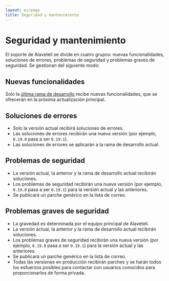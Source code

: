 ```yaml
---
layout: es/page
title: Seguridad y mantenimiento
---
```


# Seguridad y mantenimiento

<p class="lead">
  El soporte de Alaveteli se divide en cuatro grupos: nuevas funcionalidades, soluciones de errores, problemas de seguridad y problemas graves de seguridad. Se gestionan del siguiente modo:
</p>

## Nuevas funcionalidades

Solo la [última rama de desarrollo](https://github.com/mysociety/alaveteli/tree/rails-3-develop/) recibe nuevas funcionalidades, que se ofrecerán en la próxima actualización principal.

## Soluciones de errores

- Solo la versión actual recibirá soluciones de errores.
- Las soluciones de errores recibirán una nueva versión (por ejemplo, `0.19.0` pasa a ser `0.19.1`).
- Las soluciones de errores se aplicarán a la rama de desarrollo actual.

## Problemas de seguridad

- La versión actual, la anterior y la rama de desarrollo actual recibirán soluciones.
- Los problemas de seguridad recibirán una nueva versión (por ejemplo, `0.19.0` pasa a ser `0.19.1`) para la versión actual y las anteriores.
- Se publicará un parche genérico en la lista de correo.

## Problemas graves de seguridad

- La gravedad es determinada por el equipo principal de Alaveteli.
- La versión actual, la anterior y la rama de desarrollo actual recibirán soluciones.
- Los problemas graves de seguridad recibirán una nueva versión (por ejemplo, `0.19.0` pasa a ser `0.19.1`) para la versión actual y las anteriores.
- Se publicará un parche genérico en la lista de correo.
- Todas las versiones en producción recibirán parches y se harán todos los esfuerzos posibles para contactar con usuarios conocidos para proporcionarlos de forma privada.


